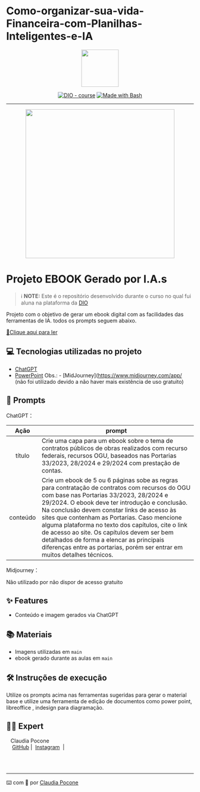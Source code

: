 # Como-organizar-sua-vida-Financeira-com-Planilhas-Inteligentes-e-IA
<p align="center">
    <img width="100" src=".github/Flores- Controle Financeiro.png">
</p>



<p align="center">
<a href="https://dio.me/"><img src="https://img.shields.io/badge/DIO-Course-28DA77?logo=youtube" alt="DIO - course"></a>
<a href="https://www.gnu.org/software/bash/" title="Go to Bash homepage"><img src="https://img.shields.io/badge/Prompt-Project-blue?logo=gnu-bash&amp;logoColor=white" alt="Made with Bash"></a></p>

-------


<p align="center">
<img 
    src="./assets/cover.png"
    width="400"  
/>
</p>

# Projeto EBOOK Gerado por I.A.s


 > ℹ️ **NOTE:** Este é o repositório desenvolvido durante o curso no qual fui aluna na plataforma da [DIO](https://dio.me)

Projeto com o objetivo de gerar um ebook digital com as facilidades das ferramentas de IA. todos os prompts
seguem abaixo.

<a href="https://github.com/ClaudiaPocone/ebook-curso-DIO/blob/main/e-book curso IA.pdf" title="View PDF now"> 📕Clique aqui para ler</a>

## 💻 Tecnologias utilizadas no projeto

- [ChatGPT](https://chat.openai.com/) 
- [PowerPoint](https://www.microsoft.com/en/microsoft-365/powerpoint)
Obs.: - [MidJourney](https://www.midjourney.com/app/ (não foi utilizado devido a não haver mais existência de uso gratuito)

## 🧠 Prompts


ChatGPT：

|   Ação   | prompt                                                                                                                                                                                                                                                                         |
| :------: | ------------------------------------------------------------------------------------------------------------------------------------------------------------------------------------------------------------------------------------------------------------------------------ |
|  título  | Crie uma capa para um ebook sobre o tema de contratos públicos de obras realizados com recurso federais, recursos OGU, baseados nas Portarias 33/2023, 28/2024 e 29/2024 com prestação de contas.                                          |
| conteúdo | Crie um ebook de 5 ou 6 páginas sobe as regras para contratação de contratos com recursos do OGU com base nas Portarias 33/2023, 28/2024 e 29/2024. O ebook deve ter introdução e conclusão. Na conclusão devem constar links de acesso às sites que contenham as Portarias. Caso mencione alguma plataforma no texto dos capítulos, cite o link de acesso ao site. Os capítulos devem ser bem detalhados de forma a elencar as principais diferenças entre as portarias, porém ser entrar em muitos detalhes técnicos.


Midjourney：

Não utilizado por não dispor de acesso gratuito

## ✨ Features

- Conteúdo e imagem gerados via ChatGPT

## 📚 Materiais

- Imagens utilizadas em `main`
- ebook gerado durante as aulas em `main`

## 🛠️ Instruções de execução

Utilize os prompts acima nas ferramentas sugeridas para gerar o material base e utilize uma ferramenta de edição de documentos como power point, libreoffice , indesign para diagramação.

## 👨‍💻 Expert

<p>&nbsp&nbsp&nbspClaudia Pocone<br>
    &nbsp&nbsp&nbsp
    <a href="https://github.com/ClaudiaPocone">
    GitHub</a>&nbsp;|&nbsp;
    <a href="https://www.instagram.com/claudinhapocone.exe/">
    Instagram</a>
&nbsp;|&nbsp;</p>
</p>
<br/><br/>
<p>

---

⌨️ com 💜 por [Claudia Pocone](https://github.com/ClaudiaPocone)
